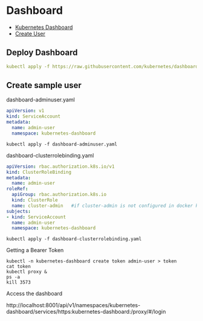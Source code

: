 # Dashboard

- [Kubernetes Dashboard](https://github.com/kubernetes/dashboard)
- [Create User](https://github.com/kubernetes/dashboard/blob/master/docs/user/access-control/creating-sample-user.md)

## Deploy Dashboard

```yaml
kubectl apply -f https://raw.githubusercontent.com/kubernetes/dashboard/v2.7.0/aio/deploy/recommended.yaml  #Create namespace kubernetes-dashboard
```
## Create sample user

dashboard-adminuser.yaml

```yaml
apiVersion: v1
kind: ServiceAccount
metadata:
  name: admin-user
  namespace: kubernetes-dashboard
```

```shell
kubectl apply -f dashboard-adminuser.yaml
```

dashboard-clusterrolebinding.yaml

```yaml
apiVersion: rbac.authorization.k8s.io/v1
kind: ClusterRoleBinding
metadata:
  name: admin-user
roleRef:
  apiGroup: rbac.authorization.k8s.io
  kind: ClusterRole
  name: cluster-admin   #if cluster-admin is not configured in docker k8,use view role instead
subjects:
- kind: ServiceAccount
  name: admin-user
  namespace: kubernetes-dashboard
```

```shell
kubectl apply -f dashboard-clusterrolebinding.yaml
```

Getting a Bearer Token

```
kubectl -n kubernetes-dashboard create token admin-user > token
cat token
kubectl proxy &
ps -a 
kill 3573
```

Access the dashboard

http://localhost:8001/api/v1/namespaces/kubernetes-dashboard/services/https:kubernetes-dashboard:/proxy/#/login
